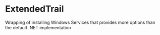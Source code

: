 ExtendedTrail
=============

Wrapping of installing Windows Services that provides more options than the default .NET implementation